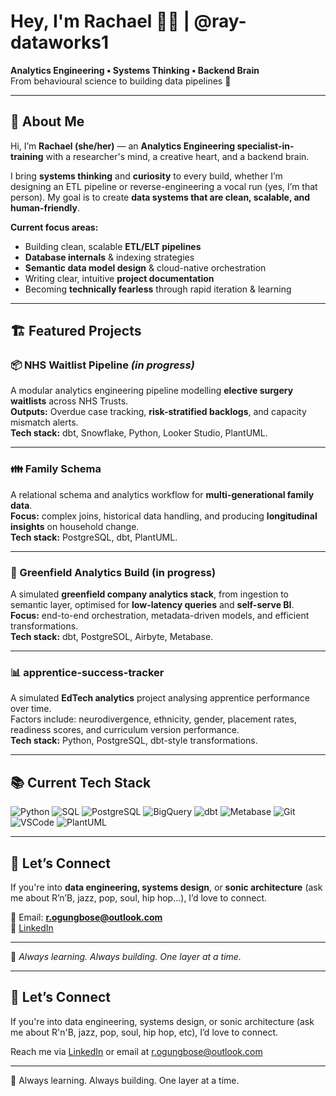 # Hey, I'm Rachael 👋🏾 | @ray-dataworks1
**Analytics Engineering • Systems Thinking • Backend Brain**  
From behavioural science to building data pipelines 🚀

---

## 🧠 About Me
Hi, I’m **Rachael (she/her)** — an **Analytics Engineering specialist-in-training** with a researcher's mind, a creative heart, and a backend brain.

I bring **systems thinking** and **curiosity** to every build, whether I’m designing an ETL pipeline or reverse-engineering a vocal run (yes, I’m that person). My goal is to create **data systems that are clean, scalable, and human-friendly**.

**Current focus areas:**
- Building clean, scalable **ETL/ELT pipelines**
- **Database internals** & indexing strategies
- **Semantic data model design** & cloud-native orchestration
- Writing clear, intuitive **project documentation**
- Becoming **technically fearless** through rapid iteration & learning

---

## 🏗 Featured Projects

### **📦 NHS Waitlist Pipeline** *(in progress)*
A modular analytics engineering pipeline modelling **elective surgery waitlists** across NHS Trusts.  
**Outputs:** Overdue case tracking, **risk-stratified backlogs**, and capacity mismatch alerts.  
**Tech stack:** dbt, Snowflake, Python, Looker Studio, PlantUML.

---

### 👪 Family Schema 
A relational schema and analytics workflow for **multi-generational family data**.  
**Focus:** complex joins, historical data handling, and producing **longitudinal insights** on household change.  
**Tech stack:** PostgreSQL, dbt, PlantUML.

---

### 🚀 Greenfield Analytics Build (in progress) 
A simulated **greenfield company analytics stack**, from ingestion to semantic layer, optimised for **low-latency queries** and **self-serve BI**.  
**Focus:** end-to-end orchestration, metadata-driven models, and efficient transformations.  
**Tech stack:** dbt, PostgreSOL, Airbyte, Metabase.

---

### 📊 apprentice-success-tracker
A simulated **EdTech analytics** project analysing apprentice performance over time.  
Factors include: neurodivergence, ethnicity, gender, placement rates, readiness scores, and curriculum version performance.  
**Tech stack:** Python, PostgreSQL, dbt-style transformations.

---

## 📚 Current Tech Stack
![Python](https://img.shields.io/badge/Python-3776AB?style=for-the-badge&logo=python&logoColor=white)
![SQL](https://img.shields.io/badge/SQL-336791?style=for-the-badge&logo=postgresql&logoColor=white)
![PostgreSQL](https://img.shields.io/badge/PostgreSQL-336791?style=for-the-badge&logo=postgresql&logoColor=white)
![BigQuery](https://img.shields.io/badge/BigQuery-4285F4?style=for-the-badge&logo=googlecloud&logoColor=white)
![dbt](https://img.shields.io/badge/dbt-FF694B?style=for-the-badge&logo=dbt&logoColor=white)
![Metabase](https://img.shields.io/badge/Metabase-509EE3?style=for-the-badge&logo=metabase&logoColor=white)
![Git](https://img.shields.io/badge/Git-F05032?style=for-the-badge&logo=git&logoColor=white)
![VSCode](https://img.shields.io/badge/VSCode-007ACC?style=for-the-badge&logo=visualstudiocode&logoColor=white)
![PlantUML](https://img.shields.io/badge/PlantUML-F7DF1E?style=for-the-badge&logo=uml&logoColor=black)

---

## 🤝 Let’s Connect
If you're into **data engineering, systems design**, or **sonic architecture** (ask me about R’n’B, jazz, pop, soul, hip hop…), I’d love to connect.

📧 Email: **r.ogungbose@outlook.com**  
🔗 [LinkedIn](https://linkedin.com/in/rachaelogungbose/)

---

🧩 *Always learning. Always building. One layer at a time.*


---

## 🤝 Let’s Connect

If you're into data engineering, systems design, or sonic architecture (ask me about R'n'B, jazz, pop, soul, hip hop, etc), I’d love to connect.

Reach me via [LinkedIn](https://www.linkedin.com/in/rachaelogungbose/) or email at r.ogungbose@outlook.com

---
🧩 Always learning. Always building. One layer at a time.
